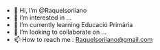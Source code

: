 - 👋 Hi, I’m @Raquelsoriiano
- 👀 I’m interested in ...
- 🌱 I’m currently learning Educació Primària
- 💞️ I’m looking to collaborate on ...
- 📫 How to reach me : Raquelsoriiano@gmail.com

<!---
Raquelsoriiano/Raquelsoriiano is a ✨ special ✨ repository because its `README.md` (this file) appears on your GitHub profile.
You can click the Preview link to take a look at your changes.
--->
